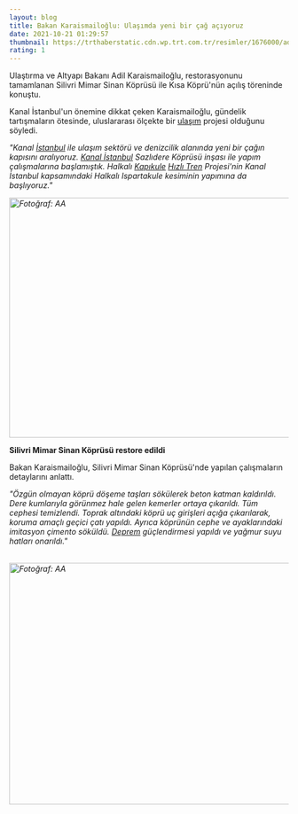 ```yaml
--- 
layout: blog
title: Bakan Karaismailoğlu: Ulaşımda yeni bir çağ açıyoruz
date: 2021-10-21 01:29:57
thumbnail: https://trthaberstatic.cdn.wp.trt.com.tr/resimler/1676000/adil-karaismailoglu-aa-1676862.jpg
rating: 1
---
```

<p>
	Ulaştırma ve Altyapı Bakanı Adil Karaismailoğlu, restorasyonunu tamamlanan Silivri Mimar Sinan Köprüsü ile Kısa Köprü'nün açılış töreninde konuştu.</p>
<p>
	Kanal İstanbul'un önemine dikkat çeken Karaismailoğlu, gündelik tartışmaların ötesinde, uluslararası ölçekte bir <a href="https://www.trthaber.com/etiket/ulasim/" target="_blank">ulaşım</a> projesi olduğunu söyledi.</p>
<p>
	<em>"Kanal <a href="https://www.trthaber.com/etiket/istanbul/" target="_blank">İstanbul</a> ile ulaşım sektörü ve denizcilik alanında yeni bir çağın kapısını aralıyoruz. <a href="https://www.trthaber.com/etiket/kanal-istanbul/" target="_blank">Kanal İstanbul</a> Sazlıdere Köprüsü inşası ile yapım çalışmalarına başlamıştık. Halkalı <a href="https://www.trthaber.com/etiket/kapikule/" target="_blank">Kapıkule</a> <a href="https://www.trthaber.com/etiket/hizli-tren/" target="_blank">Hızlı Tren</a> Projesi'nin Kanal İstanbul kapsamındaki Halkalı Ispartakule kesiminin yapımına da başlıyoruz."</em></p>
<p>
	<em><img alt="Fotoğraf: AA" src="../dosyalar/images/aa_picture_20211018_25867504.jpg" style="width: 650px; height: 433px;" /></em></p>
<p>
	<strong>Silivri Mimar Sinan Köprüsü restore edildi</strong></p>
<p>
	Bakan Karaismailoğlu, Silivri Mimar Sinan Köprüsü'nde yapılan çalışmaların detaylarını anlattı.</p>
<p>
	<em>"Özgün olmayan köprü döşeme taşları sökülerek beton katman kaldırıldı. Dere kumlarıyla görünmez hale gelen kemerler ortaya çıkarıldı. Tüm cephesi temizlendi. Toprak altındaki köprü uç girişleri açığa çıkarılarak, koruma amaçlı geçici çatı yapıldı. Ayrıca köprünün cephe ve ayaklarındaki imitasyon çimento söküldü. <a href="https://www.trthaber.com/etiket/deprem/" target="_blank">Deprem</a> güçlendirmesi yapıldı ve yağmur suyu hatları onarıldı."</em></p>
<p>
	<em> <img alt="Fotoğraf: AA" src="../dosyalar/images/aa_picture_20211018_25867506.jpg" style="width: 650px; height: 436px;" /></em></p>
